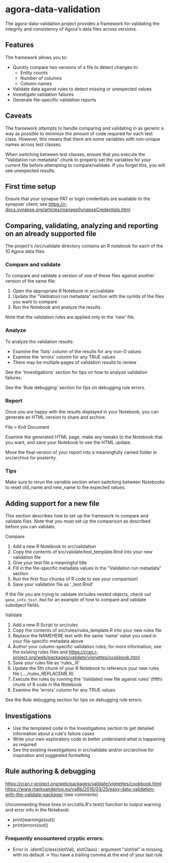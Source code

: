 # agora-data-validation
The agora-data-validation project provides a framework for validating the integrity and consistency of Agora's data files across versions.

## Features

The framework allows you to:

* Quickly compare two versions of a file to detect changes in:
  * Entity counts
  * Number of columns
  * Column names
* Validate data against rules to detect missing or unexpected values
* Investigate validation failures
* Generate file-specific validation reports


## Caveats

The framework attempts to handle comparing and validating in as generic a way as possible to minimize the amount of code required for each test class. However, this means that there are some variables with non-unique names across test classes. 

When switching between test classes, ensure that you execute the "Validation run metadata" chunk to properly set the variables for your current file before attempting to compare/validate. If you forget this, you will see unexpected results.


## First time setup

Ensure that your synapse PAT or login credentials are available to the synapser client; see https://r-docs.synapse.org/articles/manageSynapseCredentials.html

## Comparing, validating, analyzing and reporting on an already supported file

The project's /src/validate directory contains an R notebook for each of the 10 Agora data files.

### Compare and validate
To compare and validate a version of one of these files against another version of the same file:
1. Open the appropriate R Notebook in src/validate
2. Update the "Valdiation run metadata" section with the synIds of the files you want to compare
3. Run the Notebook and analyze the results

Note that the validation rules are applied only to the 'new' file.

### Analyze
To analyze the validation results:
- Examine the 'fails' column of the results for any non-0 values
- Examine the 'errors' column for any TRUE values
- There may be multiple pages of validation results to review

See the 'Investigations' section for tips on how to analyze validation failures. 

See the 'Rule debugging' section for tips on debugging rule errors.

### Report
Once you are happy with the results displayed in your Notebook, you can generate an HTML version to share and archive.

File > Knit Document

Examine the generated HTML page, make any tweaks to the Notebook that you want, and save your Notebook to see the HTML update.

Move the final version of your report into a meaningfully named folder in src/archive for posterity.

### Tips
Make sure to rerun the variable section when switching between Notebooks to reset old_name and new_name to the expected values.

## Adding support for a new file

This section describes how to set up the framework to compare and validate files. 
Note that you must set up the comparison as described before you can validate.

Compare
1. Add a new R Notebook to src/validation
2. Copy the contents of src/validate/test_template.Rmd into your new validation file
3. Give your test file a meaningful title
4. Fill in the file-specific metadata values in the "Validation run metadata" section
5. Run the first four chunks of R code to see your comparison!
6. Save your validation file as '<name>_test.Rmd'

If the file you are trying to validate includes nested objects, check out `gene_info_test.Rmd` for an example of how to compare and validate subobject fields.

Validate
1. Add a new R Script to src/rules
2. Copy the contents of src/rules/rules_template.R into your new rules file
3. Replace the NAMEHERE text with the same 'name' value you used in your file-specific metadata above
4. Author your column-specific validation rules; for more information, see the existing rules files and https://cran.r-project.org/web/packages/validate/vignettes/cookbook.html
5. Save your rules file as 'rules_<name>.R'
6. Update the 5th chunk of your R Notebook to reference your new rules file (..../rules_REPLACEME.R). 
7. Execute the rules by running the 'Validated new file against rules' (fifth) chunk of R code in the Notebook
8. Examine the 'errors' column for any TRUE values

See the Rule debugging section for tips on debugging rule errors.

## Investigations

- Use the templated code in the Investigations section to get detailed information about a rule's failure cases
- Write your own exploratory code to better understand what is happening as required
- See the existing Investigations in src/validate and/or src/archive for inspiration and suggested formatting

## Rule authoring & debugging
https://cran.r-project.org/web/packages/validate/vignettes/cookbook.html
https://www.markvanderloo.eu/yaRb/2016/03/25/easy-data-validation-with-the-validate-package/ (see comments)

Uncommenting these lines in src/utils.R's test() function to output warning and error info in the Notebook:
* print(warnings(out))
* print(errors(out))

### Frequently encountered cryptic errors:
* Error in .identC(class(slotVal), slotClass) : argument "slotVal" is missing, with no default
-> You have a trailing comma at the end of your last rule
